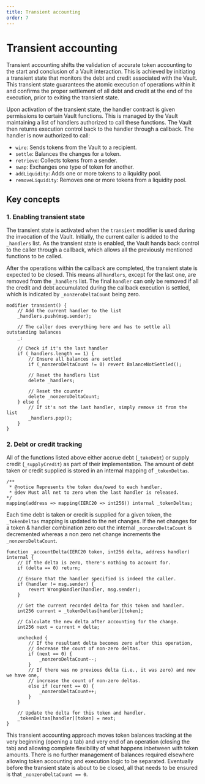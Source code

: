 ```yaml
---
title: Transient accounting
order: 7
---
```


# Transient accounting

Transient accounting shifts the validation of accurate token accounting to the start and conclusion of a Vault interaction. This is achieved by initiating a transient state that monitors the debt and credit associated with the Vault. This transient state guarantees the atomic execution of operations within it and confirms the proper settlement of all debt and credit at the end of the execution, prior to exiting the transient state.

Upon activation of the transient state, the handler contract is given permissions to certain Vault functions. This is managed by the Vault maintaining a list of handlers authorized to call these functions. The Vault then returns execution control back to the handler through a callback. The handler is now authorized to call:

- `wire`: Sends tokens from the Vault to a recipient.
- `settle`: Balances the changes for a token.
- `retrieve`: Collects tokens from a sender.
- `swap`: Exchanges one type of token for another.
- `addLiquidity`: Adds one or more tokens to a liquidity pool.
- `removeLiquidity`: Removes one or more tokens from a liquidity pool.

## Key concepts

### 1. Enabling transient state
The transient state is activated when the `transient` modifier is used during the invocation of the Vault. Initially, the current caller is added to the `_handlers` list. As the transient state is enabled, the Vault hands back control to the caller through a callback, which allows all the previously mentioned functions to be called. 

After the operations within the callback are completed, the transient state is expected to be closed. This means all `handlers`, except for the last one, are removed from the `_handlers` list. The final `handler` can only be removed if all the credit and debt accumulated during the callback execution is settled, which is indicated by `_nonzeroDeltaCount` being zero.

```solidity
modifier transient() {
    // Add the current handler to the list
    _handlers.push(msg.sender);

    // The caller does everything here and has to settle all outstanding balances
    _;

    // Check if it's the last handler
    if (_handlers.length == 1) {
        // Ensure all balances are settled
        if (_nonzeroDeltaCount != 0) revert BalanceNotSettled();

        // Reset the handlers list
        delete _handlers;

        // Reset the counter
        delete _nonzeroDeltaCount;
    } else {
        // If it's not the last handler, simply remove it from the list
        _handlers.pop();
    }
}
```

### 2. Debt or credit tracking

All of the functions listed above either accrue debt (`_takeDebt`) or supply credit (`_supplyCredit`) as part of their implementation. The amount of debt taken or credit supplied is stored in an internal mapping of `_tokenDeltas`. 

```solidity
/**
 * @notice Represents the token due/owed to each handler.
 * @dev Must all net to zero when the last handler is released.
*/
mapping(address => mapping(IERC20 => int256)) internal _tokenDeltas;
```

Each time debt is taken or credit is supplied for a given token, the `_tokenDeltas` mapping is updated to the net changes. If the net changes for a token & handler combination zero out the internal `_nonzeroDeltaCount` is decremented whereas a non zero net change increments the `_nonzeroDeltaCount`. 

```solidity
function _accountDelta(IERC20 token, int256 delta, address handler) internal {
    // If the delta is zero, there's nothing to account for.
    if (delta == 0) return;

    // Ensure that the handler specified is indeed the caller.
    if (handler != msg.sender) {
        revert WrongHandler(handler, msg.sender);
    }

    // Get the current recorded delta for this token and handler.
    int256 current = _tokenDeltas[handler][token];

    // Calculate the new delta after accounting for the change.
    int256 next = current + delta;

    unchecked {
        // If the resultant delta becomes zero after this operation,
        // decrease the count of non-zero deltas.
        if (next == 0) {
            _nonzeroDeltaCount--;
        }
        // If there was no previous delta (i.e., it was zero) and now we have one,
        // increase the count of non-zero deltas.
        else if (current == 0) {
            _nonzeroDeltaCount++;
        }
    }

    // Update the delta for this token and handler.
    _tokenDeltas[handler][token] = next;
}
```

This transient accounting approach moves token balances tracking at the very beginning (opening a tab) and very end of an operation (closing the tab) and allowing complete flexibility of what happens inbetween with token amounts. There is no further management of balances required elsewhere allowing token accounting and execution logic to be separated. Eventually before the transient state is about to be closed, all that needs to be ensured is that `_nonzeroDeltaCount == 0`.